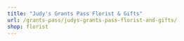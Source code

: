 ```yaml
---
title: "Judy's Grants Pass Florist & Gifts"
url: /grants-pass/judys-grants-pass-florist-and-gifts/
shop: florist
---
```

